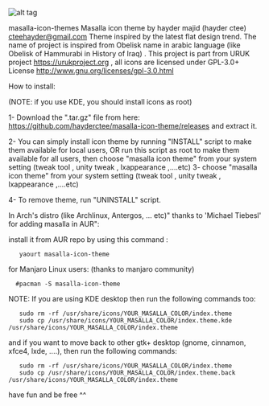![alt tag](https://github.com/hayderctee/masalla-icon-theme/blob/master/masalla_b.png "Masalla Icon Theme")

masalla-icon-themes
Masalla icon theme by hayder majid (hayder ctee) <cteehayder@gmail.com>
Theme inspired by the latest flat design trend.
The name of project  is inspired from Obelisk name in arabic language (like Obelisk of Hammurabi in History of Iraq) .
This project is part from URUK project <https://urukproject.org> , all icons are licensed under GPL-3.0+ License <http://www.gnu.org/licenses/gpl-3.0.html> 

How to install:

(NOTE: if you use KDE, you should install icons as root)

1- Download the ".tar.gz" file from here:
        https://github.com/hayderctee/masalla-icon-theme/releases
and extract it.

2- You can simply install icon theme by running "INSTALL" script to make them available for local users, 
OR run this script as root to make them available for all users, then choose "masalla icon theme" from your system setting (tweak tool , unity tweak , lxappearance ,....etc)
3- choose "masalla icon theme" from your system setting (tweak tool , unity tweak , lxappearance ,....etc)

4- To remove theme, run "UNINSTALL" script.


In Arch's distro (like Archlinux, Antergos, ... etc)" thanks to 'Michael Tiebesl' for adding masalla in AUR":

install it from AUR repo by using this command  :

       yaourt masalla-icon-theme

for Manjaro Linux users: (thanks to manjaro community)
	   
      #pacman -S masalla-icon-theme



NOTE:  If you are using KDE desktop then run the following commands too:

       sudo rm -rf /usr/share/icons/YOUR_MASALLA_COLOR/index.theme
       sudo cp /usr/share/icons/YOUR_MASALLA_COLOR/index.theme.kde /usr/share/icons/YOUR_MASALLA_COLOR/index.theme
       
and if you want to move back to other gtk+ desktop (gnome, cinnamon, xfce4, lxde, ....), then run the following commands:

       sudo rm -rf /usr/share/icons/YOUR_MASALLA_COLOR/index.theme
       sudo cp /usr/share/icons/YOUR_MASALLA_COLOR/index.theme.back /usr/share/icons/YOUR_MASALLA_COLOR/index.theme


have fun and be free ^^


